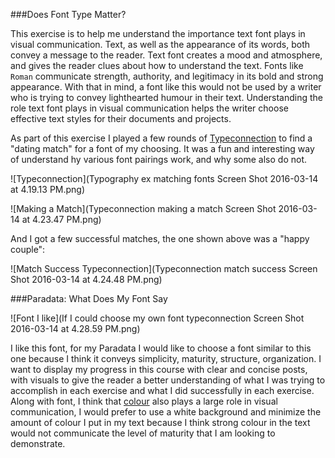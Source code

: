 ###Does Font Type Matter?

This exercise is to help me understand the importance text font plays in visual communication. Text, as well as the appearance of its words, both convey a message to the reader. Text font creates a mood and atmosphere, and gives the reader clues about how to understand the text. Fonts like `Roman` communicate strength, authority, and legitimacy in its bold and strong appearance. With that in mind, a font like this would not be used by a writer who is trying to convey lighthearted humour in their text. Understanding the role text font plays in visual communication helps the writer choose effective text styles for their documents and projects. 

As part of this exercise I played a few rounds of [Typeconnection](http://www.typeconnection.com/index.php) to find a "dating match" for a font of my choosing. It was a fun and interesting way of understand hy various font pairings work, and why some also do not.

![Typeconnection](Typography ex matching fonts Screen Shot 2016-03-14 at 4.19.13 PM.png)

![Making a Match](Typeconnection making a match Screen Shot 2016-03-14 at 4.23.47 PM.png)

And I got a few successful matches, the one shown above was a "happy couple":

![Match Success Typeconnection](Typeconnection match success Screen Shot 2016-03-14 at 4.24.48 PM.png)

###Paradata: What Does My Font Say

![Font I like](If I could choose my own font typeconnection Screen Shot 2016-03-14 at 4.28.59 PM.png)

I like this font, for my Paradata I would like to choose a font similar to this one because I think it conveys simplicity, maturity, structure, organization. I want to display my progress in this course with clear and concise posts, with visuals to give the reader a better understanding of what I was trying to accomplish in each exercise and what I did successfully in each exercise. Along with font, I think that [colour](http://www.ucreative.com/resources/infographic-a-color-guide-for-designers/) also plays a large role in visual communication, I would prefer to use a white background and minimize the amount of colour I put in my text because I think strong colour in the text would not communicate the level of maturity that I am looking to demonstrate. 
